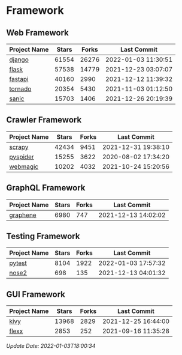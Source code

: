 # Framework

## Web Framework
| Project Name | Stars | Forks | Last Commit |
| ------------ | ----- | ----- | ----------- |
| [django](https://github.com/django/django) | 61554 | 26276 | 2022-01-03 11:30:51 |
| [flask](https://github.com/pallets/flask) | 57538 | 14779 | 2021-12-23 03:07:07 |
| [fastapi](https://github.com/tiangolo/fastapi) | 40160 | 2990 | 2021-12-12 11:39:32 |
| [tornado](https://github.com/tornadoweb/tornado) | 20354 | 5430 | 2021-11-03 01:12:50 |
| [sanic](https://github.com/sanic-org/sanic) | 15703 | 1406 | 2021-12-26 20:19:39 |

## Crawler Framework
| Project Name | Stars | Forks | Last Commit |
| ------------ | ----- | ----- | ----------- |
| [scrapy](https://github.com/scrapy/scrapy) | 42434 | 9451 | 2021-12-31 19:38:10 |
| [pyspider](https://github.com/binux/pyspider) | 15255 | 3622 | 2020-08-02 17:34:20 |
| [webmagic](https://github.com/code4craft/webmagic) | 10202 | 4032 | 2021-10-24 15:20:56 |

## GraphQL Framework
| Project Name | Stars | Forks | Last Commit |
| ------------ | ----- | ----- | ----------- |
| [graphene](https://github.com/graphql-python/graphene) | 6980 | 747 | 2021-12-13 14:02:02 |

## Testing Framework
| Project Name | Stars | Forks | Last Commit |
| ------------ | ----- | ----- | ----------- |
| [pytest](https://github.com/pytest-dev/pytest) | 8104 | 1922 | 2022-01-03 17:57:32 |
| [nose2](https://github.com/nose-devs/nose2) | 698 | 135 | 2021-12-13 04:01:32 |

## GUI Framework
| Project Name | Stars | Forks | Last Commit |
| ------------ | ----- | ----- | ----------- |
| [kivy](https://github.com/kivy/kivy) | 13968 | 2829 | 2021-12-25 16:44:00 |
| [flexx](https://github.com/flexxui/flexx) | 2853 | 252 | 2021-09-16 11:35:28 |

*Update Date: 2022-01-03T18:00:34*